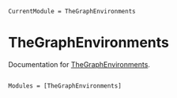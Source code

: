```@meta
CurrentModule = TheGraphEnvironments
```

# TheGraphEnvironments

Documentation for [TheGraphEnvironments](https://github.com/semiotic-ai/TheGraphEnvironments.jl).

```@index
```

```@autodocs
Modules = [TheGraphEnvironments]
```
